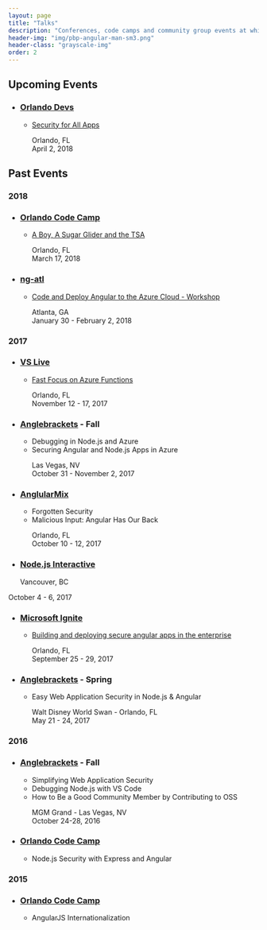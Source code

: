 ```yaml
---
layout: page
title: "Talks"
description: "Conferences, code camps and community group events at which I've talked and presented something."
header-img: "img/pbp-angular-man-sm3.png"
header-class: "grayscale-img"
order: 2
---
```


## Upcoming Events

* ### [Orlando Devs](https://orlandodevs.com/)
  * [Security for All Apps](https://www.meetup.com/OrlandoDevs/events/248472263/)
    <p>Orlando, FL<br>
    April 2, 2018</p>

## Past Events

### 2018

* ### [Orlando Code Camp](http://orlandocodecamp.com)

  * [A Boy, A Sugar Glider and the TSA](https://orlandocodecamp.com/sessions/Details/131)
    <p>Orlando, FL<br>
    March 17, 2018</p>

* ### [ng-atl](http://ng-atl.org)
  * [Code and Deploy Angular to the Azure Cloud - Workshop](http://ng-atl.org/Workshops)
    <p>Atlanta, GA<br>
    January 30 - February 2, 2018</p>

### 2017

* ### [VS Live](https://live360events.com/Events/Orlando-2017/)
  * [Fast Focus on Azure Functions](https://live360events.com/Events/Orlando-2017/Sessions/Tuesday/VST15-Fast-Focus-on-Azure-Functions.aspx)
    <p>Orlando, FL<br>
    November 12 - 17, 2017</p>
* ### [Anglebrackets](https://anglebrackets.org/#!/speakers/Brian%20Clark) - Fall
  * Debugging in Node.js and Azure
  * Securing Angular and Node.js Apps in Azure
    <p>Las Vegas, NV<br>
    October 31 - November 2, 2017</p>
* ### [AnglularMix](https://www.angularmix.com/#!/speakers/Brian%20Clark)
  * Forgotten Security
  * Malicious Input: Angular Has Our Back
    <p>Orlando, FL<br>
    October 10 - 12, 2017</p>
* ### [Node.js Interactive](http://events.linuxfoundation.org/events/archive/2017/node-interactive)
    <p>Vancouver, BC<br>
October 4 - 6, 2017</p>
* ### [Microsoft Ignite](https://www.microsoft.com/en-us/ignite)
  * [Building and deploying secure angular apps in the enterprise](https://myignite.microsoft.com/sessions/55304)
    <p>Orlando, FL<br>September 25 - 29, 2017</p>
* ### [Anglebrackets](https://anglebrackets.org/) - Spring
  * Easy Web Application Security in Node.js & Angular
    <p>Walt Disney World Swan - Orlando, FL<br>
    May 21 - 24, 2017</p>

### 2016

* ### [Anglebrackets](https://anglebrackets.org/) - Fall

  * Simplifying Web Application Security
  * Debugging Node.js with VS Code
  * How to Be a Good Community Member by Contributing to OSS
    <p>MGM Grand - Las Vegas, NV<br>
    October 24-28, 2016</p>

* ### [Orlando Code Camp](http://orlandocodecamp.com/)
  * Node.js Security with Express and Angular

### 2015

* ### [Orlando Code Camp](http://orlandocodecamp.com/)
  * AngularJS Internationalization
